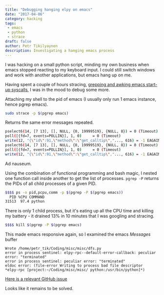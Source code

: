 ```yaml
---
title: "Debugging hanging elpy on emacs"
date: "2017-04-06"
category: hacking
tags: 
 - emacs
 - python
 - strace
draft: false
author: Petr Tikilyaynen
description: Investigating a hanging emacs process
---
```


I was hacking on a small python script, minding my own business when emacs stopped reacting to my keyboard input. I could still switch windows and work with another applications, but emacs hang up on me. 

Having spent a couple of hours stracing, [grepping and awking emacs start-up syscalls]({filename}stracing_emacs_part_one.md), I was in the mood to debug some more. 

Attaching my shell to the pid of emacs (I usually only run 1 emacs instance, hence pgrep emacs). 

```bash
sudo strace -p $(pgrep emacs)
```
Returns the same error messages repeated.

```bash
pselect6(14, [7 13], [], NULL, {0, 19999519}, {NULL, 8}) = 0 (Timeout)
poll([{fd=7, events=POLLIN}], 1, 0)     = 0 (Timeout)
write(12, "{\"id\":91,\"method\":\"get_calltip\","..., 616) = -1 EAGAIN (Resource temporarily unavailable)
pselect6(14, [7 13], [], NULL, {0, 19999519}, {NULL, 8}) = 0 (Timeout)
poll([{fd=7, events=POLLIN}], 1, 0)     = 0 (Timeout)
write(12, "{\"id\":91,\"method\":\"get_calltip\","..., 616) = -1 EAGAIN (Resource temporarily unavailable)
```

Ad nauseum.

Using the combination of functional programming and bash magic, I nested one function call inside another to get the list of processes. `pgrep -P` returns the PIDs of all child processes of a given PID. 

```bash
$$$$ ps -o pid,pcpu,comm -p $(pgrep -P $(pgrep emacs))
  PID %CPU COMMAND
31513  97.4 python
```

There is only 1 child process, but it's eating up all the CPU time and killing my battery - it drained 13% in 10 minutes that I was googling and stracing. 

```bash
$$$$ kill $(pgrep -P $(pgrep emacs)
```

This made emacs responsive again, so I examined the emacs *Messages* buffer

```text
Wrote /home/petr_tik/Coding/misc/misc/dfs.py
error in process sentinel: elpy-rpc--default-error-callback: peculiar error: "terminated"
error in process sentinel: peculiar error: "terminated"
eldoc error: (file-error Writing to process bad file descriptor  *elpy-rpc [project:~/Coding/misc/misc/ python:/usr/bin/python]*)
```

[Here is a relevant GitHub issue](https://github.com/jorgenschaefer/elpy/issues/709)

Looks like it remains to be solved.
